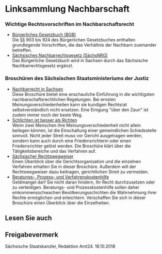 # Linksammlung Nachbarschaft

### Wichtige Rechtsvorschriften im Nachbarschaftsrecht

* [Bürgerliches Gesetzbuch (BGB)](https://www.gesetze-im-internet.de/bgb/ "Bürgerliches Gesetzbuch (BGB)")  
  Die §§ 903 bis 924 des Bürgerlichen Gesetzbuches enthalten grundlegende Vorschriften, die das Verhältnis der Nachbarn zueinander betreffen.
* [Sächsisches Nachbarrechtsgesetz (SächsNRG)](https://revosax.sachsen.de/vorschrift/4146 "SK: Sächsisches Nachbarrechtsgesetz (revosax.sachsen.de)")  
  Das Bürgerliche Gesetzbuch wird in Sachsen durch das Sächsische Nachbarrechtsgesetz ergänzt.

### Broschüren des Sächsischen Staatsministeriums der Justiz

* [Nachbarrecht in Sachsen](https://publikationen.sachsen.de/bdb/showDetails.do?id=39347 "SMJ: Broschüre \"Nachbarrecht in Sachsen\"")  
  Diese Broschüre bietet eine anschauliche Einführung in die wichtigsten nachbarschaftsrechtlichen Regelungen. Bei ernsten Meinungsverschiedenheiten kann sie kundigen Rechtsrat selbstverständlich nicht ersetzen. Eine Einigung "über den Zaun" ist zudem immer noch der beste Weg.
* [Schlichten ist besser als Richten](https://publikationen.sachsen.de/bdb/showDetails.do?id=39351)  
  Wenn zwei Menschen ihre Meinungsverschiedenheit nicht allein beilegen können, ist die Einschaltung einer gemeindlichen Schiedsstelle sinnvoll. Nicht jeder Streit muss vor Gericht ausgetragen werden, sondern kann auch durch eine Friedensrichterin oder einen Friedensrichter gelöst werden. Die Broschüre klärt über die Tätigkeitsbereiche und das Verfahren auf.
* [Sächsischer Rechtswegweiser](https://publikationen.sachsen.de/bdb/showDetails.do?id=39357)  
  Einen Überblick über die Gerichtsorganisation und die einzelnen Verfahren erhalten Sie in dieser Broschüre. Außerdem will der Rechtswegweiser dazu beitragen, gerichtlichen Streit zu vermeiden.
* [Beratungs-, Prozess- und Verfahrenskostenhilfe](https://publikationen.sachsen.de/bdb/artikel/18210 "Broschüre: Beratungs-, Prozess- und Verfahrenskostenhilfe")  
  Geldmangel darf Sie nicht daran hindern, Ihr Recht durchzusetzen oder zu verteidigen. Beratungs- und Prozesskostenhilfe sollen daher einkommensschwachen Bevölkerungsschichten die Wahrnehmung ihrer Rechte ermöglichen und erleichtern. Verschaffen Sie sich in dieser Broschüre einen Überblick über die Einzelheiten.

## Lesen Sie auch

## Freigabevermerk

Sächsische Staatskanzlei, Redaktion Amt24. 18.10.2018

